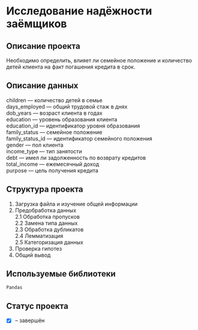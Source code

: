 # Исследование надёжности заёмщиков

## Описание проекта
Необходимо определить, влияет ли семейное положение и количество детей клиента на факт погашения кредита в срок.

## Описание данных
children — количество детей в семье  
days_employed — общий трудовой стаж в днях  
dob_years — возраст клиента в годах  
education — уровень образования клиента  
education_id — идентификатор уровня образования  
family_status — семейное положение  
family_status_id — идентификатор семейного положения  
gender — пол клиента  
income_type — тип занятости  
debt — имел ли задолженность по возврату кредитов  
total_income — ежемесячный доход  
purpose — цель получения кредита  

## Структура проекта
1. Загрузка файла и изучение общей информации  
2. Предобработка данных  
2.1 Обработка пропусков  
2.2 Замена типа данных  
2.3 Обработка дубликатов  
2.4 Лемматизация  
2.5 Категоризация данных  
3. Проверка гипотез  
4. Общий вывод  

## Используемые библиотеки
`Pandas`

## Статус проекта
- [x] – завершён